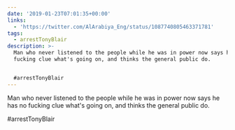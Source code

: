 ```yaml
---
date: '2019-01-23T07:01:35+00:00'
links:
  - 'https://twitter.com/AlArabiya_Eng/status/1087740805463371781'
tags:
  - arrestTonyBlair
description: >-
  Man who never listened to the people while he was in power now says he has no
  fucking clue what's going on, and thinks the general public do.


  #arrestTonyBlair
---
```

Man who never listened to the people while he was in power now says he has no fucking clue what's going on, and thinks the general public do.

#arrestTonyBlair 
